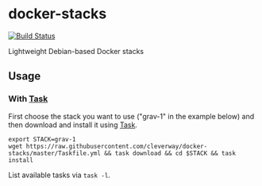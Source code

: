 # docker-stacks

[![Build Status](https://travis-ci.org/cleverway/docker-stacks.svg?branch=master)](https://travis-ci.org/cleverway/docker-stacks)

Lightweight Debian-based Docker stacks

## Usage

### With [Task][task]

First choose the stack you want to use ("grav-1" in the example below) and then download and install it using [Task][task].

```
export STACK=grav-1
wget https://raw.githubusercontent.com/cleverway/docker-stacks/master/Taskfile.yml && task download && cd $STACK && task install
```

List available tasks via `task -l`.

[task]: https://github.com/go-task/task
